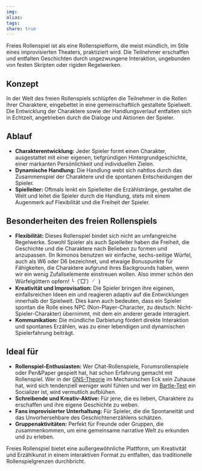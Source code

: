 ```yaml
---
img: 
alias: 
tags: 
share: true
---
```

Freies Rollenspiel ist als eine Rollenspielform, die meist mündlich, im Stile eines improvisierten Theaters, praktiziert wird. Die Teilnehmer erschaffen und entfalten Geschichten durch ungezwungene Interaktion, ungebunden von festen Skripten oder rigiden Regelwerken.

## Konzept

In der Welt des freien Rollenspiels schlüpfen die Teilnehmer in die Rollen ihrer Charaktere, eingebettet in eine gemeinschaftlich gestaltete Spielwelt. Die Entwicklung der Charaktere sowie der Handlungsverlauf entfalten sich in Echtzeit, angetrieben durch die Dialoge und Aktionen der Spieler.

## Ablauf

- **Charakterentwicklung:** Jeder Spieler formt einen Charakter, ausgestattet mit einer eigenen, tiefgründigen Hintergrundgeschichte, einer markanten Persönlichkeit und individuellen Zielen.
- **Dynamische Handlung:** Die Handlung webt sich nahtlos durch das Zusammenspiel der Charaktere und die spontanen Entscheidungen der Spieler.
- **Spielleiter:** Oftmals lenkt ein Spielleiter die Erzählstränge, gestaltet die Welt und leitet die Spieler durch die Handlung, stets mit einem Augenmerk auf Flexibilität und die Freiheit der Spieler.

## Besonderheiten des freien Rollenspiels

- **Flexibilität:** Dieses Rollenspiel bindet sich nicht an umfangreiche Regelwerke. Sowohl Spieler als auch Spielleiter haben die Freiheit, die Geschichte und die Charaktere nach Belieben zu formen und anzupassen. (In Ikimonos benutzen wir einfache, sechs-seitige Würfel, auch als W6 oder D6 bezeichnet, und etwaige Bonuspunkte für Fähigkeiten, die Charaktere aufgrund ihres Backgrounds haben, wenn wir ein wenig Zufallselemente einstreuen wollen. Also immer schön den Würfelgöttern opfern! ╰（‵□′）╯ )
- **Kreativität und Improvisation:** Die Spieler bringen ihre eigenen, einfallsreichen Ideen ein und reagieren adaptiv auf die Entwicklungen innerhalb der Spielwelt. Dies kann auch bedeuten, dass ein Spieler spontan die Rolle eines NPC (Non-Player-Character, zu deutsch: Nicht-Spieler-Charakter) übernimmt, mit dem ein anderer gerade interagiert.
- **Kommunikation:** Die mündliche Darbietung fördert direkte Interaktion und spontanes Erzählen, was zu einer lebendigen und dynamischen Spielerfahrung beiträgt.

## Ideal für

- **Rollenspiel-Enthusiasten:** Wer Chat-Rollenspiele, Forumsrollenspiele oder Pen&Paper gespielt hat, hat schon Erfahrung gemacht mit Rollenspiel. Wer in der [GNS-Theorie](https://de.wikipedia.org/wiki/GNS-Theorie) im Mechanischen Eck sein Zuhause hat, wird sich tendenziell weniger wohl fühlen und wer im [Bartle-Test](https://de.wikipedia.org/wiki/Bartle-Test) ein Socializer ist, wird vermutlich aufblühen.
- **Schreibende und Kreativ-Aktive:** Für jene, die es lieben, Charaktere zu erschaffen und ihre eigene Geschichte zu weben.
- **Fans improvisierter Unterhaltung:** Für Spieler, die die Spontaneität und das Unvorhersehbare des Geschichtenerzählens schätzen.
- **Gruppenaktivitäten:** Perfekt für Freunde oder Gruppen, die zusammenkommen, um eine gemeinsame narrative Welt zu erkunden und zu erleben.

Freies Rollenspiel bietet eine außergewöhnliche Plattform, um Kreativität und Erzählkunst in einem interaktiven Format zu entfalten, das traditionelle Rollenspielgrenzen durchbricht.
